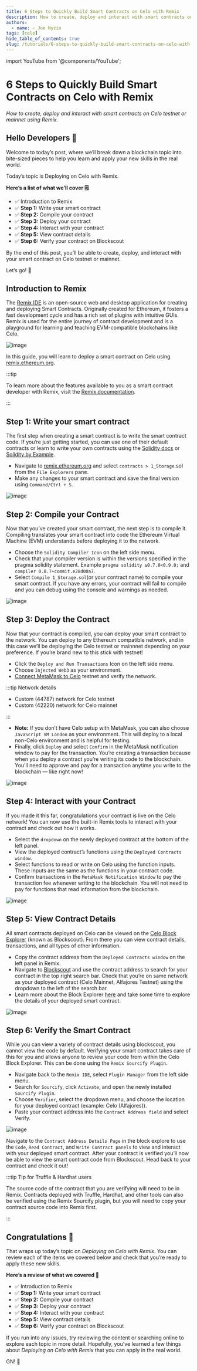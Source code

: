 ```yaml
---
title: 6 Steps to Quickly Build Smart Contracts on Celo with Remix
description: How to create, deploy and interact with smart contracts on Celo testnet or mainnet using Remix.
authors:
  - name: ✍️ Joe Nyzio
tags: [celo]
hide_table_of_contents: true
slug: /tutorials/6-steps-to-quickly-build-smart-contracts-on-celo-with-remix
---
```


import YouTube from '@components/YouTube';

# 6 Steps to Quickly Build Smart Contracts on Celo with Remix

_How to create, deploy and interact with smart contracts on Celo testnet or mainnet using Remix._

## Hello Developers 🌱

Welcome to today’s post, where we’ll break down a blockchain topic into bite-sized pieces to help you learn and apply your new skills in the real world.

Today’s topic is Deploying on Celo with Remix.

**Here’s a list of what we’ll cover 🗒**

- ✅ Introduction to Remix
- ✅ **Step 1:** Write your smart contract
- ✅ **Step 2:** Compile your contract
- ✅ **Step 3:** Deploy your contract
- ✅ **Step 4:** Interact with your contract
- ✅ **Step 5:** View contract details
- ✅ **Step 6:** Verify your contract on Blockscout

By the end of this post, you’ll be able to create, deploy, and interact with your smart contract on Celo testnet or mainnet.

Let’s go! 🚀

## Introduction to Remix

The [Remix IDE](https://remix-project.org/) is an open-source web and desktop application for creating and deploying Smart Contracts. Originally created for Ethereum, it fosters a fast development cycle and has a rich set of plugins with intuitive GUIs. Remix is used for the entire journey of contract development and is a playground for learning and teaching EVM-compatible blockchains like Celo.

![image](images/1.png)

In this guide, you will learn to deploy a smart contract on Celo using [remix.ethereum.org](https://remix-ide.readthedocs.io/en/latest/).

:::tip

To learn more about the features available to you as a smart contract developer with Remix, visit the [Remix documentation](https://remix-ide.readthedocs.io/en/latest/).

:::

## Step 1: Write your smart contract​

The first step when creating a smart contract is to write the smart contract code. If you’re just getting started, you can use one of their default contracts or learn to write your own contracts using the [Solidity docs](https://docs.soliditylang.org/en/latest/) or [Solidity by Example](https://solidity-by-example.org/).

- Navigate to [remix.ethereum.org](http://remix.ethereum.org/) and select `contracts > 1_Storage`.sol from the `File Explorers` pane.
- Make any changes to your smart contract and save the final version using `Command/Ctrl + S`.

![image](images/2.png)

## Step 2: Compile your Contract​

Now that you’ve created your smart contract, the next step is to compile it. Compiling translates your smart contract into code the Ethereum Virtual Machine (EVM) understands before deploying it to the network.

- Choose the `Solidity Compiler Icon` on the left side menu.
- Check that your compiler version is within the versions specified in the pragma solidity statement. Example `pragma solidity ≥0.7.0<0.9.0;` and `compiler 0.8.7+commit.e28d00a7`.
- Select `Compile 1_Storage.sol`(or your contract name) to compile your smart contract. If you have any errors, your contract will fail to compile and you can debug using the console and warnings as needed.

![image](images/3.png)

## Step 3: Deploy the Contract​

Now that your contract is compiled, you can deploy your smart contract to the network. You can deploy to any Ethereum compatible network, and in this case we’ll be deploying the Celo testnet or mainnnet depending on your preference. If you’re brand new to this stick with testnet!

- Click the `Deploy and Run Transactions` Icon on the left side menu.
- Choose `Injected Web3` as your environment.
- [Connect MetaMask to Celo](https://medium.com/@joenyzio/3-simple-steps-to-connect-your-metamask-wallet-to-celo-732d4a139587) testnet and verify the network.

:::tip Network details

- Custom (44787) network for Celo testnet
- Custom (42220) network for Celo mainnet

:::

- **Note:** If you don’t have Celo setup with MetaMask, you can also choose `JavaScript VM London` as your environment. This will deploy to a local non-Celo environment and is helpful for testing.
- Finally, click `Deploy` and select `Confirm` in the MetaMask notification window to pay for the transaction. You’re creating a transaction because when you deploy a contract you’re writing its code to the blockchain. You’ll need to approve and pay for a transaction anytime you write to the blockchain — like right now!

![image](images/4.png)

## Step 4: Interact with your Contract​

If you made it this far, congratulations your contract is live on the Celo network! You can now use the built-in Remix tools to interact with your contract and check out how it works.

- Select the `dropdown` on the newly deployed contract at the bottom of the left panel.
- View the deployed contract’s functions using the `Deployed Contracts window`.
- Select functions to read or write on Celo using the function inputs. These inputs are the same as the functions in your contract code.
- Confirm transactions in the `MetaMask Notification Window` to pay the transaction fee whenever writing to the blockchain. You will not need to pay for functions that read information from the blockchain.

![image](images/5.png)

## Step 5: View Contract Details​

All smart contracts deployed on Celo can be viewed on the [Celo Block Explorer](https://explorer.celo.org/) (known as Blockscout). From there you can view contract details, transactions, and all types of other information.

- Copy the contract address from the `Deployed Contracts window` on the left panel in Remix.
- Navigate to [Blockscout](https://explorer.celo.org/) and use the contract address to search for your contract in the top right search bar. Check that you’re on same network as your deployed contract (Celo Mainnet, Alfajores Testnet) using the dropdown to the left of the search bar.
- Learn more about the Block Explorer [here](http://docs.blockscout.com/) and take some time to explore the details of your deployed smart contract.

![image](images/6.png)

## Step 6: Verify the Smart Contract​

While you can view a variety of contract details using blockscout, you cannot view the code by default. Verifying your smart contract takes care of this for you and allows anyone to review your code from within the Celo Block Explorer. This can be done using the `Remix Sourcify Plugin`.

- Navigate back to the `Remix IDE`, select `Plugin Manager` from the left side menu.
- Search for `Sourcify`, click `Activate`, and open the newly installed `Sourcify Plugin`.
- Choose `Verifier`, select the dropdown menu, and choose the location for your deployed contract (example: Celo (Alfajores)).
- Paste your contract address into the `Contract Address field` and select Verify.

![image](images/7.png)

Navigate to the `Contract Address Details Page` in the block explore to use the `Code`, `Read Contract`, and `Write Contract panels` to view and interact with your deployed smart contract. After your contract is verified you’ll now be able to view the smart contract code from Blockscout. Head back to your contract and check it out!

:::tip Tip for Truffle & Hardhat users

The source code of the contract that you are verifying will need to be in Remix. Contracts deployed with Truffle, Hardhat, and other tools can also be verified using the Remix Sourcify plugin, but you will need to copy your contract source code into Remix first.

:::

## Congratulations 🎉

That wraps up today’s topic on _Deploying on Celo with Remix_. You can review each of the items we covered below and check that you’re ready to apply these new skills.

**Here’s a review of what we covered 🤔**

- ✅ Introduction to Remix
- ✅ **Step 1:** Write your smart contract
- ✅ **Step 2:** Compile your contract
- ✅ **Step 3:** Deploy your contract
- ✅ **Step 4:** Interact with your contract
- ✅ **Step 5:** View contract details
- ✅ **Step 6:** Verify your contract on Blockscout

If you run into any issues, try reviewing the content or searching online to explore each topic in more detail. Hopefully, you’ve learned a few things about _Deploying on Celo with Remix_ that you can apply in the real world.

GN! 👋

